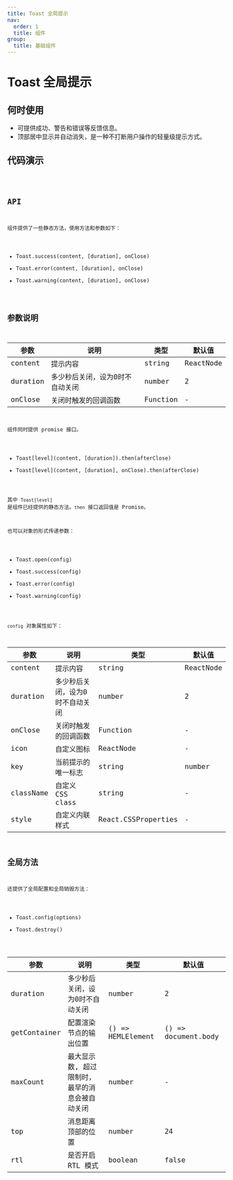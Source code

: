 ```yaml
---
title: Toast 全局提示
nav:
  order: 1
  title: 组件
group:
  title: 基础组件
---
```

# Toast 全局提示

## 何时使用
- 可提供成功、警告和错误等反馈信息。
- 顶部居中显示并自动消失，是一种不打断用户操作的轻量级提示方式。


## 代码演示

<code src='./demo/index.tsx' title='基础用法' />


## API
组件提供了一些静态方法，使用方法和参数如下：
- Toast.success(content, [duration], onClose)
- Toast.error(content, [duration], onClose)
- Toast.warning(content, [duration], onClose)

## 参数说明

| 参数            | 说明                                    | 类型              | 默认值 |
| -------------- | --------------------------------------- | ----------------- | ------ |
| content        | 提示内容                                     | string|ReactNode|config   | - |
| duration        | 多少秒后关闭，设为0时不自动关闭                           | number           |  2  |
| onClose | 关闭时触发的回调函数                      | Function           | - |


组件同时提供 promise 接口。
- Toast[level](content, [duration]).then(afterClose)
- Toast[level](content, [duration], onClose).then(afterClose)

其中 `Toast[level]` 是组件已经提供的静态方法。`then` 接口返回值是 Promise。

也可以对象的形式传递参数：
- Toast.open(config)
- Toast.success(config)
- Toast.error(config)
- Toast.warning(config)

`config` 对象属性如下：

| 参数            | 说明                                    | 类型              | 默认值 |
| -------------- | --------------------------------------- | ----------------- | ------ |
| content        | 提示内容                                     | string|ReactNode|config   | - |
| duration        | 多少秒后关闭，设为0时不自动关闭                           | number           |  2  |
| onClose | 关闭时触发的回调函数                      | Function           | - |
| icon | 自定义图标                      | ReactNode           | - |
| key | 当前提示的唯一标志                      | string|number           | - |
| className | 自定义 CSS class                      | string           | - |
| style | 自定义内联样式                      | React.CSSProperties           | - |


## 全局方法
还提供了全局配置和全局销毁方法：
- Toast.config(options)
- Toast.destroy()

| 参数            | 说明                                    | 类型              | 默认值 |
| -------------- | --------------------------------------- | ----------------- | ------ |
| duration        | 多少秒后关闭，设为0时不自动关闭                           | number           |  2  |
| getContainer | 配置渲染节点的输出位置                     | () => HEMLElement           | () => document.body |
| maxCount | 最大显示数, 超过限制时，最早的消息会被自动关闭               | number           | - |
| top | 消息距离顶部的位置                      | number           | 24 |
| rtl | 是否开启 RTL 模式                      | boolean           | false |
